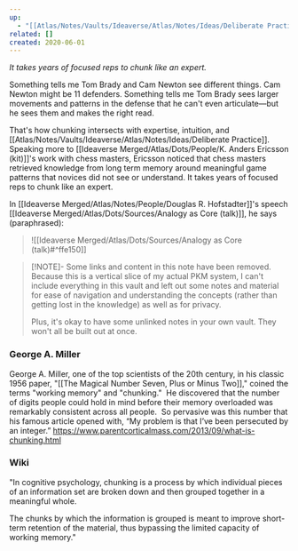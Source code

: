 ```yaml
---
up:
  - "[[Atlas/Notes/Vaults/Ideaverse/Atlas/Notes/Ideas/Deliberate Practice]]"
related: []
created: 2020-06-01
---
```


*It takes years of focused reps to chunk like an expert.*

Something tells me Tom Brady and Cam Newton see different things. Cam Newton might be 11 defenders. Something tells me Tom Brady sees larger movements and patterns in the defense that he can't even articulate—but he sees them and makes the right read. 

That's how chunking intersects with expertise, intuition, and [[Atlas/Notes/Vaults/Ideaverse/Atlas/Notes/Ideas/Deliberate Practice]]. Speaking more to [[Ideaverse Merged/Atlas/Dots/People/K. Anders Ericsson (kit)]]'s work with chess masters, Ericsson noticed that chess masters retrieved knowledge from long term memory around meaningful game patterns that novices did not see or understand. It takes years of focused reps to chunk like an expert.

In [[Ideaverse Merged/Atlas/Notes/People/Douglas R. Hofstadter]]'s speech [[Ideaverse Merged/Atlas/Dots/Sources/Analogy as Core (talk)]], he says (paraphrased):
> ![[Ideaverse Merged/Atlas/Dots/Sources/Analogy as Core (talk)#^ffe150]]

> [!NOTE]- Some links and content in this note have been removed.
> Because this is a vertical slice of my actual PKM system, I can't include everything in this vault and left out some notes and material for ease of navigation and understanding the concepts (rather than getting lost in the knowledge) as well as for privacy. 
>  
> Plus, it's okay to have some unlinked notes in your own vault. They won't all be built out at once.

### George A. Miller
George A. Miller, one of the top scientists of the 20th century, in his classic 1956 paper, "[[The Magical Number Seven, Plus or Minus Two]]," coined the terms "working memory" and "chunking."  He discovered that the number of digits people could hold in mind before their memory overloaded was remarkably consistent across all people.  So pervasive was this number that his famous article opened with, “My problem is that I’ve been persecuted by an integer.”
https://www.parentcorticalmass.com/2013/09/what-is-chunking.html

### Wiki
"In cognitive psychology, chunking is a process by which individual pieces of an information set are broken down and then grouped together in a meaningful whole. 

The chunks by which the information is grouped is meant to improve short-term retention of the material, thus bypassing the limited capacity of working memory."

